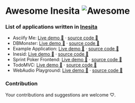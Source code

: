 # Awesome Inesita ![Awesome](https://cdn.rawgit.com/sindresorhus/awesome/d7305f38d29fed78fa85652e3a63e154dd8e8829/media/badge.svg)

### List of applications written in [Inesita](https://github.com/inesita-rb/inesita)

 - Asciify Me: [Live demo 👀](https://asciifyme.fazibear.me/) · [source code 📖](https://github.com/inesita-rb/asciify-me)
 - DBMonster: [Live demo 👀](http://inesita-dbmonster.netlify.com/) · [source code 📖](https://github.com/inesita-rb/dbmonster)
 - Example Application: [Live demo 👀](http://inesita-playground.netlify.com/) · [source code 📖](https://github.com/inesita-rb/playground)
 - Inesid: [Live demo 👀](http://inesid.fazibear.me/) · [source code 📖](https://github.com/fazibear/inesid)
 - Sprint Poker Frontend: [Live demo 👀](http://sprintpoker-inesita.surge.sh/) · [source code 📖](https://github.com/elpassion/sprint-poker-inesita)
 - TodoMVC: [Live demo 👀](http://inesita-todomvc.netlify.com/) · [source code 📖](https://github.com/inesita-rb/todomvc)
 - WebAudio Playground: [Live demo 👀](http://inesita-web-audio.netlify.com/) · [source code 📖](https://github.com/fazibear/web-audio-playground)

### Contribution

Your contributions and suggestions are welcome ♡.
